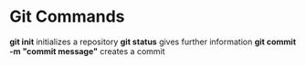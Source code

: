 # Git Commands

**git init** initializes a repository
**git status** gives further information
**git commit -m "commit message"** creates a commit
